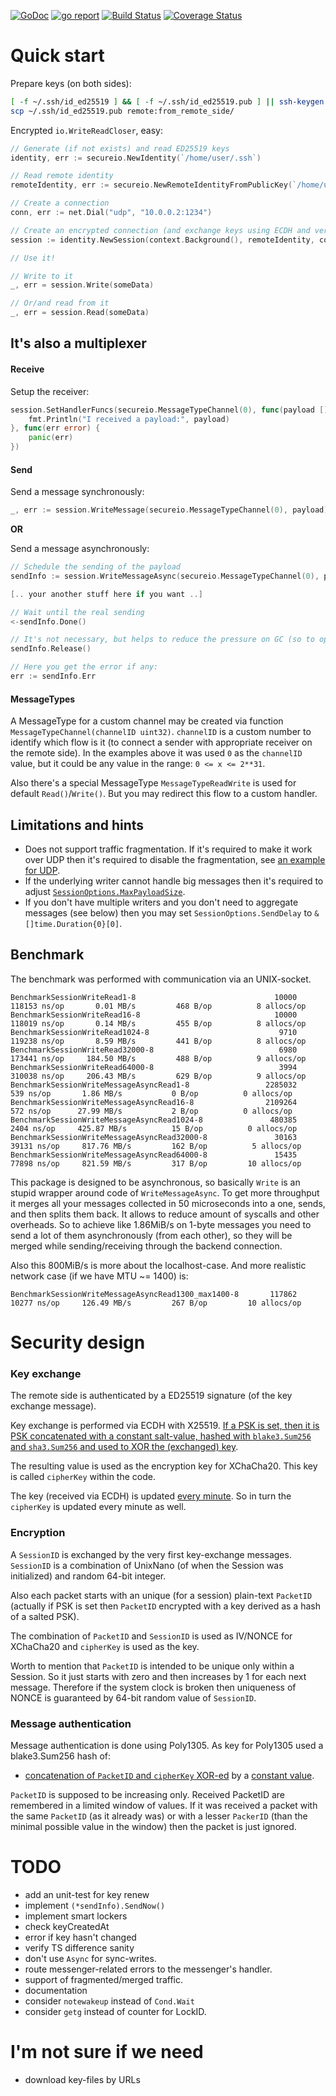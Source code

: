 [![GoDoc](https://godoc.org/github.com/xaionaro-go/secureio?status.svg)](https://pkg.go.dev/github.com/xaionaro-go/secureio?tab=doc)
[![go report](https://goreportcard.com/badge/github.com/xaionaro-go/secureio)](https://goreportcard.com/report/github.com/xaionaro-go/secureio)
[![Build Status](https://travis-ci.org/xaionaro-go/secureio.svg?branch=master)](https://travis-ci.org/xaionaro-go/secureio)
[![Coverage Status](https://coveralls.io/repos/github/xaionaro-go/secureio/badge.svg?branch=master)](https://coveralls.io/github/xaionaro-go/secureio?branch=master)

# Quick start

Prepare keys (on both sides):
```sh
[ -f ~/.ssh/id_ed25519 ] && [ -f ~/.ssh/id_ed25519.pub ] || ssh-keygen -t ed25519
scp ~/.ssh/id_ed25519.pub remote:from_remote_side/
```

Encrypted `io.WriteReadCloser`, easy:

```go
// Generate (if not exists) and read ED25519 keys 
identity, err := secureio.NewIdentity(`/home/user/.ssh`)

// Read remote identity 
remoteIdentity, err := secureio.NewRemoteIdentityFromPublicKey(`/home/user/from_remote_side/id_ed25519.pub`)

// Create a connection
conn, err := net.Dial("udp", "10.0.0.2:1234")

// Create an encrypted connection (and exchange keys using ECDH and verify remote side by ED25519 signature).
session := identity.NewSession(context.Background(), remoteIdentity, conn, nil, nil)

// Use it!

// Write to it
_, err = session.Write(someData)

// Or/and read from it
_, err = session.Read(someData)
```

## It's also a multiplexer

#### Receive

Setup the receiver:
```go
session.SetHandlerFuncs(secureio.MessageTypeChannel(0), func(payload []byte) {
    fmt.Println("I received a payload:", payload)
}, func(err error) {
    panic(err)
})
```

#### Send

Send a message synchronously:
```go
_, err := session.WriteMessage(secureio.MessageTypeChannel(0), payload)
```

**OR**

Send a message asynchronously:
```go
// Schedule the sending of the payload
sendInfo := session.WriteMessageAsync(secureio.MessageTypeChannel(0), payload)

[.. your another stuff here if you want ..]

// Wait until the real sending
<-sendInfo.Done()

// It's not necessary, but helps to reduce the pressure on GC (so to optimize CPU and RAM utilization)
sendInfo.Release()

// Here you get the error if any:
err := sendInfo.Err
```

#### MessageTypes


A MessageType for a custom channel may be created via function
`MessageTypeChannel(channelID uint32)`. `channelID` is a custom number to identify
which flow is it (to connect a sender with appropriate receiver on the remote side).
In the examples above it was used `0` as the `channelID` value, but it could be any
value in the range: `0 <= x <= 2**31`.

Also there's a special MessageType `MessageTypeReadWrite` is used for
default `Read()`/`Write()`. But you may redirect this flow to a custom handler.

## Limitations and hints

* Does not support traffic fragmentation. If it's required to make it work over UDP
then it's required to disable the fragmentation, see [an example for UDP](https://github.com/xaionaro-go/secureio/blob/aa5c2d2bbf6a8a5f0acfd0f1c996dcfadf6671a9/testutils_linux_test.go#L20).
* If the underlying writer cannot handle big messages then it's required to adjust
[`SessionOptions.MaxPayloadSize`](https://github.com/xaionaro-go/secureio/blob/aa5c2d2bbf6a8a5f0acfd0f1c996dcfadf6671a9/session.go#L224).
* If you don't have multiple writers and you don't need to aggregate messages (see below) then
you may set `SessionOptions.SendDelay` to `&[]time.Duration{0}[0]`.

## Benchmark

The benchmark was performed with communication via an UNIX-socket.
```
BenchmarkSessionWriteRead1-8                          	   10000	    118153 ns/op	   0.01 MB/s	     468 B/op	       8 allocs/op
BenchmarkSessionWriteRead16-8                         	   10000	    118019 ns/op	   0.14 MB/s	     455 B/op	       8 allocs/op
BenchmarkSessionWriteRead1024-8                       	    9710	    119238 ns/op	   8.59 MB/s	     441 B/op	       8 allocs/op
BenchmarkSessionWriteRead32000-8                      	    6980	    173441 ns/op	 184.50 MB/s	     488 B/op	       9 allocs/op
BenchmarkSessionWriteRead64000-8                      	    3994	    310038 ns/op	 206.43 MB/s	     629 B/op	       9 allocs/op
BenchmarkSessionWriteMessageAsyncRead1-8              	 2285032	       539 ns/op	   1.86 MB/s	       0 B/op	       0 allocs/op
BenchmarkSessionWriteMessageAsyncRead16-8             	 2109264	       572 ns/op	  27.99 MB/s	       2 B/op	       0 allocs/op
BenchmarkSessionWriteMessageAsyncRead1024-8           	  480385	      2404 ns/op	 425.87 MB/s	      15 B/op	       0 allocs/op
BenchmarkSessionWriteMessageAsyncRead32000-8          	   30163	     39131 ns/op	 817.76 MB/s	     162 B/op	       5 allocs/op
BenchmarkSessionWriteMessageAsyncRead64000-8          	   15435	     77898 ns/op	 821.59 MB/s	     317 B/op	      10 allocs/op
```

This package is designed to be asynchronous, so
basically `Write` is an stupid wrapper around code of `WriteMessageAsync`.
To get more throughput it merges all your messages collected
in 50 microseconds into a one, sends, and then splits them back. It
allows to reduce amount of syscalls and other overheads. So to achieve
like 1.86MiB/s on 1-byte messages you need to send a lot of them
asynchronously (from each other), so they will be merged while
sending/receiving through the backend connection.

Also this 800MiB/s is more about the localhost-case. And more realistic network case (if we have MTU ~= 1400) is:
```
BenchmarkSessionWriteMessageAsyncRead1300_max1400-8   	  117862	     10277 ns/op	 126.49 MB/s	     267 B/op	      10 allocs/op
```

# Security design

### Key exchange

The remote side is authenticated by a ED25519 signature (of the
key exchange message).

Key exchange is performed via ECDH with X25519. [If a PSK is set, then
it is PSK concatenated with a constant salt-value, hashed with `blake3.Sum256` and `sha3.Sum256`
and used to XOR the (exchanged) key](https://github.com/xaionaro-go/secureio/blob/ccd4d864545620b5483c88df91491817e4f0a442/key_exchanger.go#L111).

The resulting value is used as the encryption key for XChaCha20.
This key is called `cipherKey` within the code.

The key (received via ECDH) is updated [every minute](https://github.com/xaionaro-go/secureio/blob/ccd4d864545620b5483c88df91491817e4f0a442/key_exchanger.go#L18).
So in turn the `cipherKey` is updated every minute as well.

### Encryption

A `SessionID` is exchanged by the very first key-exchange messages.
`SessionID` is a combination of UnixNano (of when the Session was initialized)
and random 64-bit integer.

Also each packet starts with an unique (for a session) plain-text
`PacketID` (actually if PSK is set then `PacketID` encrypted with
a key derived as a hash of a salted PSK).

The combination of `PacketID` and `SessionID` is used as IV/NONCE
for XChaCha20 and `cipherKey` is used as the key.

Worth to mention that `PacketID` is intended to be unique only
within a Session. So it just starts with zero and then increases
by 1 for each next message. Therefore if the system clock is
broken then uniqueness of NONCE is guaranteed by 64-bit random
value of `SessionID`.

### Message authentication 

Message authentication is done using Poly1305. As key for Poly1305
used a blake3.Sum256 hash of:
 - [concatenation of `PacketID` and `cipherKey` XOR-ed](https://github.com/xaionaro-go/secureio/blob/ccd4d864545620b5483c88df91491817e4f0a442/message.go#L267) 
by a [constant value](https://github.com/xaionaro-go/secureio/blob/ccd4d864545620b5483c88df91491817e4f0a442/message.go#L40).

`PacketID` is supposed to be increasing only. Received PacketID are remembered in a limited
window of values. If it was received a packet with the same `PacketID` (as it already was) or
with a lesser `PackerID` (than the minimal possible value in the window) then the packet
is just ignored.

# TODO

* add an unit-test for key renew
* implement `(*sendInfo).SendNow()`
* implement smart lockers
* check keyCreatedAt
* error if key hasn't changed
* verify TS difference sanity
* don't use `Async` for sync-writes.
* route messenger-related errors to the messenger's handler.
* support of fragmented/merged traffic.
* documentation
* consider `notewakeup` instead of `Cond.Wait`
* consider `getg` instead of counter for LockID.

# I'm not sure if we need

* download key-files by URLs
